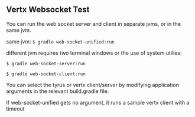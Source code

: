 ## Vertx Websocket Test

You can run the web socket server and client in separate jvms, or in the same jvm.

same jvm: `$ gradle web-socket-unified:run`

different jvm requires two terminal windows or the use of system utilies:

```
$ gradle web-socket-server:run

$ gradle web-socket-client:run
```

You can select the tyrus or vertx client/server by modifying application arguments in the relevant build.gradle file.

If web-socket-unified gets no argument, it runs a sample vertx client with a timeout